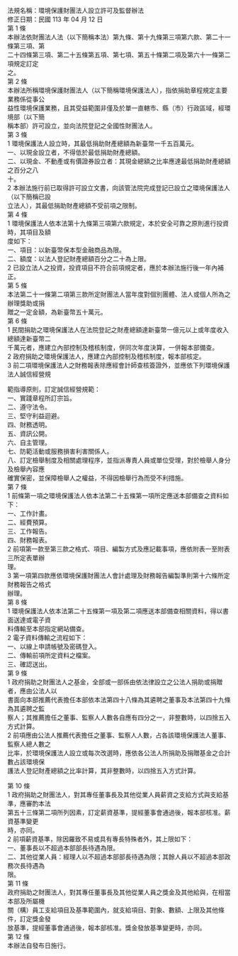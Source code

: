 法規名稱：環境保護財團法人設立許可及監督辦法  
修正日期：民國 113 年 04 月 12 日  
第 1 條  
本辦法依財團法人法（以下簡稱本法）第九條、第十九條第三項第六款、第二十一條第三項、第  
二十四條第三項、第二十五條第五項、第七項、第五十條第二項及第六十一條第二項規定訂定  
之。  
第 2 條  
本辦法所稱環境保護財團法人（以下簡稱環境保護法人），指依捐助章程規定主要業務係從事公  
益性環境保護業務，且其受益範圍非僅及於單一直轄市、縣（市）行政區域，經環境部（以下簡  
稱本部）許可設立，並向法院登記之全國性財團法人。  
第 3 條  
1 環境保護法人設立時，其最低捐助財產總額為新臺幣一千五百萬元。  
一、以現金設立者，不得低於最低捐助財產總額。  
二、以現金、不動產或有價證券設立者：其現金總額之比率應達最低捐助財產總額之百分之八  
十。  
2 本辦法施行前已取得許可設立文書，向該管法院完成登記已設立之環境保護法人（以下簡稱已設  
立法人），其最低捐助財產總額不受前項之限制。  
第 4 條  
1 環境保護法人依本法第十九條第三項第六款規定，本於安全可靠之原則進行投資時，其項目及額  
度如下：  
一、項目：以新臺幣保本型金融商品為限。  
二、額度：以法人登記財產總額百分之二十為上限。  
2 已設立法人之投資，投資項目不符合前項規定者，應於本辦法施行後一年內補正。  
第 5 條  
本法第二十一條第二項第三款所定財團法人當年度對個別團體、法人或個人所為之辦理獎助或捐  
贈之一定金額，為新臺幣五十萬元。  
第 6 條  
1 民間捐助之環境保護法人在法院登記之財產總額達新臺幣一億元以上或年度收入總額達新臺幣二  
千萬元者，應建立內部控制及稽核制度，併同次年度決算，一併報本部備查。  
2 政府捐助之環境保護法人，應建立內部控制及稽核制度，報本部核定。  
3 前二項環境保護法人之財務報表除應經會計師查核簽證外，並應依下列環境保護法人誠信經營規  


範指導原則，訂定誠信經營規範：  
一、實踐章程所訂宗旨。  
二、遵守法令。  
三、堅守利益迴避。  
四、財務透明。  
五、資訊公開。  
六、自主管理。  
七、防範活動或服務損害利害關係人。  
八、訂定檢舉制度及相關處理程序，並指派專責人員或單位受理，對於檢舉人身分及檢舉內容應  
確實保密，並保障檢舉人之權益，不得因檢舉行為而受不利措施。  
第 7 條  
1 前條第一項之環境保護法人依本法第二十五條第一項所定應送本部備查之資料如下：  
一、工作計畫。  
二、經費預算。  
三、工作報告。  
四、財務報表。  
2 前項第一款至第三款之格式、項目、編製方式及應記載事項，應依附表一至附表三所定表單辦  
理。  
3 第一項第四款應依環境保護財團法人會計處理及財務報告編製準則第十六條所定財務報告之格式  
辦理。  
第 8 條  
1 環境保護法人依本法第二十五條第一項及第二項應送本部備查相關資料，得以書面送達或電子資  
料傳輸至本部指定網站備查。  
2 電子資料傳輸之流程如下：  
一、以線上申請帳號及密碼登入。  
二、傳輸前項所定資料之檔案。  
三、確認送出。  
第 9 條  
1 政府捐助之財團法人之基金，全部或一部係由依法律設立之公法人捐助或捐贈者，應由公法人以  
書面向本部推薦代表擔任本部依本法第四十八條為其遴聘之董事及本法第四十九條為其遴聘之監  
察人；其推薦擔任之董事、監察人人數各自應有四分之一，非整數時，以四捨五入方式計算。  
2 前項應由公法人推薦代表擔任之董事、監察人人數，占各該環境保護法人董事、監察人總人數之  
比率，於環境保護法人設立或每次改選時，應依各公法人所捐助及捐贈基金之合計數占該環境保  
護法人登記財產總額之比率計算，其非整數時，以四捨五入方式計算。  


第 10 條  
1 政府捐助之財團法人，對其專任董事長及其他從業人員薪資之支給方式與支給基準，應審酌本法  
第五十三條第二項所列因素，訂定薪資基準，提經董事會通過後，報本部核准。薪資基準變更  
時，亦同。  
2 前項薪資基準，除因羅致不易或具有專長特殊者外，其上限如下：  
一、董事長以不超過本部部長待遇為限。  
二、其他從業人員：經理人以不超過本部部長待遇為限；其餘人員以不超過本部政務次長待遇為  
限。  
第 11 條  
政府捐助之財團法人，對其專任董事長及其他從業人員之獎金及其他給與，在相當本部及所屬機  
關（構）員工支給項目及基準範圍內，就支給項目、對象、數額、上限及其他條件，訂定獎金發  
放基準，提經董事會通過後，報本部核准。獎金發放基準變更時，亦同。  
第 12 條  
本辦法自發布日施行。  


